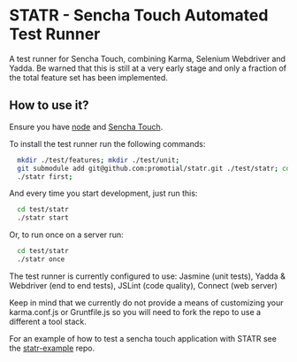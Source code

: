 STATR - Sencha Touch Automated Test Runner
====================================
A test runner for Sencha Touch, combining Karma, Selenium Webdriver and Yadda.
Be warned that this is still at a very early stage and only a fraction of the total feature set has been implemented.


How to use it?
------------
Ensure you have [node](http://nodejs.org/download/) and [Sencha Touch](http://meteor.com).

To install the test runner run the following commands:
```bash
  mkdir ./test/features; mkdir ./test/unit;
  git submodule add git@github.com:promotial/statr.git ./test/statr; cd test/statr;
  ./statr first;
```

And every time you start development, just run this:
```bash
  cd test/statr
  ./statr start
```

Or, to run once on a server run:
```bash
  cd test/statr
  ./statr once
```

The test runner is currently configured to use: Jasmine (unit tests), Yadda & Webdriver (end to end tests), JSLint (code quality), Connect (web server)

Keep in mind that we currently do not provide a means of customizing your karma.conf.js or Gruntfile.js so you will need to fork the repo to use a different a tool stack.

For an example of how to test a sencha touch application with STATR see the [statr-example](https://github.com/promotial/statr-example) repo.
